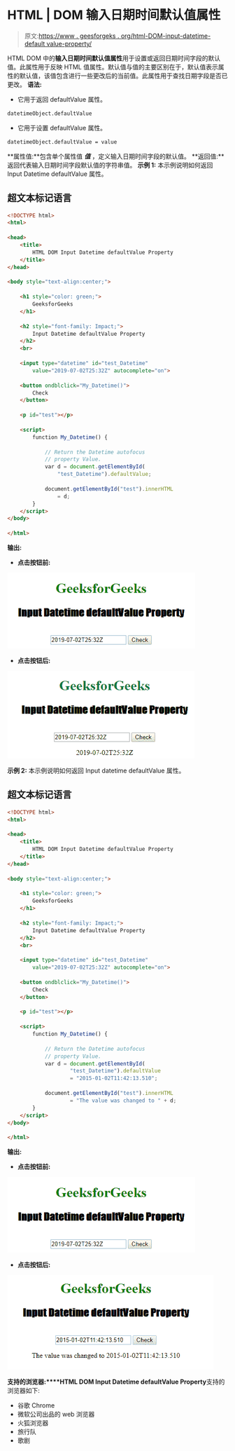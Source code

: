 # HTML | DOM 输入日期时间默认值属性

> 原文:[https://www . geesforgeks . org/html-DOM-input-datetime-default value-property/](https://www.geeksforgeeks.org/html-dom-input-datetime-defaultvalue-property/)

HTML DOM 中的**输入日期时间默认值属性**用于设置或返回日期时间字段的默认值。此属性用于反映 HTML 值属性。默认值与值的主要区别在于，默认值表示属性的默认值，该值包含进行一些更改后的当前值。此属性用于查找日期字段是否已更改。
**语法:**

*   它用于返回 defaultValue 属性。

```html
datetimeObject.defaultValue
```

*   它用于设置 defaultValue 属性。

```html
datetimeObject.defaultValue = value
```

**属性值:**包含单个属性值 ***值*** ，定义输入日期时间字段的默认值。
**返回值:**返回代表输入日期时间字段默认值的字符串值。
**示例 1:** 本示例说明如何返回 Input Datetime defaultValue 属性。

## 超文本标记语言

```html
<!DOCTYPE html>
<html>

<head>
    <title>
        HTML DOM Input Datetime defaultValue Property
    </title>
</head>

<body style="text-align:center;">

    <h1 style="color: green;">
        GeeksforGeeks
    </h1>

    <h2 style="font-family: Impact;">
        Input Datetime defaultValue Property
    </h2>
    <br>

    <input type="datetime" id="test_Datetime"
        value="2019-07-02T25:32Z" autocomplete="on">

    <button ondblclick="My_Datetime()">
        Check
    </button>

    <p id="test"></p>

    <script>
        function My_Datetime() {

            // Return the Datetime autofocus
            // property Value.
            var d = document.getElementById(
                "test_Datetime").defaultValue;

            document.getElementById("test").innerHTML
                = d;
        }
    </script>
</body>

</html>          
```

**输出:**

*   **点击按钮前:**

![](img/ea64627a52a707fdab427319b4122d3a.png)

*   **点击按钮后:**

![](img/a4c1fe92a7cf08d8329db9f685907cf3.png)

**示例 2:** 本示例说明如何返回 Input datetime defaultValue 属性。

## 超文本标记语言

```html
<!DOCTYPE html>
<html>

<head>
    <title>
        HTML DOM Input Datetime defaultValue Property
    </title>
</head>

<body style="text-align:center;">

    <h1 style="color: green;">
        GeeksforGeeks
    </h1>

    <h2 style="font-family: Impact;">
        Input Datetime defaultValue Property
    </h2>
    <br>

    <input type="datetime" id="test_Datetime"
        value="2019-07-02T25:32Z" autocomplete="on">

    <button ondblclick="My_Datetime()">
        Check
    </button>

    <p id="test"></p>

    <script>
        function My_Datetime() {

            // Return the Datetime autofocus
            // property Value.
            var d = document.getElementById(
                    "test_Datetime").defaultValue
                    = "2015-01-02T11:42:13.510";

            document.getElementById("test").innerHTML
                    = "The value was changed to " + d;
        }
    </script>
</body>

</html>    
```

**输出:**

*   **点击按钮前:**

![](img/ea64627a52a707fdab427319b4122d3a.png)

*   **点击按钮后:**

![](img/106aef97d136b88fba6a6025fc672cdd.png)

**支持的浏览器:****HTML DOM Input Datetime defaultValue Property**支持的浏览器如下:

*   谷歌 Chrome
*   微软公司出品的 web 浏览器
*   火狐浏览器
*   旅行队
*   歌剧